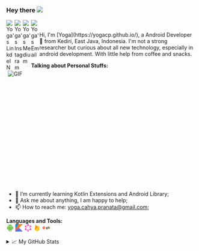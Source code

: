 ### Hey there <img src="https://media.giphy.com/media/hvRJCLFzcasrR4ia7z/giphy.gif" width="25px">
<a href="https://www.linkedin.com/in/yogacp/">
  <img align="left" alt="Yoga's LinkdeIN" width="22px" src="https://cdn.jsdelivr.net/npm/simple-icons@v3/icons/linkedin.svg" />
</a>
<a href="https://www.instagram.com/yoga.c.pranata/">
  <img align="left" alt="Yoga's Instagram" width="22px" src="https://cdn.jsdelivr.net/npm/simple-icons@v3/icons/instagram.svg" />
</a>
<a href="https://medium.com/@yogacp">
  <img align="left" alt="Yoga's Medium" width="22px" src="https://cdn.jsdelivr.net/npm/simple-icons@3.12.2/icons/medium.svg" />
</a>
<a href="mailto:yoga.cahya.pranata@gmail.com">
  <img align="left" alt="Yoga's Email" width="22px" src="https://cdn.jsdelivr.net/npm/simple-icons@3.12.2/icons/gmail.svg" />
</a>

<br />

<p>
Hi, I'm [Yoga](https://yogacp.github.io/), a Android Developer 🚀 from Kediri, East Java, Indonesia. I'm not a strong researcher but curious about all new technology, especially in android development. With little help from coffee and snacks.
</p>

<img align="right" alt="GIF" src="https://media.giphy.com/media/llarwdtFqG63IlqUR1/giphy.gif" width="500" height="320" />

**Talking about Personal Stuffs:**
- 🌱 I’m currently learning Kotlin Extensions and Android Library; 
- 💬 Ask me about anything, I am happy to help;
- 📫 How to reach me: yoga.cahya.pranata@gmail.com;

**Languages and Tools:**  
<code><img height="20" src="https://raw.githubusercontent.com/github/explore/80688e429a7d4ef2fca1e82350fe8e3517d3494d/topics/android/android.png"></code>
<code><img height="20" src="https://raw.githubusercontent.com/github/explore/80688e429a7d4ef2fca1e82350fe8e3517d3494d/topics/kotlin/kotlin.png"></code>
<code><img height="20" src="https://raw.githubusercontent.com/github/explore/5c058a388828bb5fde0bcafd4bc867b5bb3f26f3/topics/graphql/graphql.png"></code>
<code><img height="20" src="https://raw.githubusercontent.com/github/explore/80688e429a7d4ef2fca1e82350fe8e3517d3494d/topics/firebase/firebase.png"></code>
<code><img height="20" src="https://raw.githubusercontent.com/github/explore/80688e429a7d4ef2fca1e82350fe8e3517d3494d/topics/git/git.png"></code>

<details>
<summary>📈 My GitHub Stats</summary>
<p align="center"> <img src="https://github-readme-stats.vercel.app/api?username=yogacp&show_icons=true&theme=gotham" alt="yogacp" />
</details>
